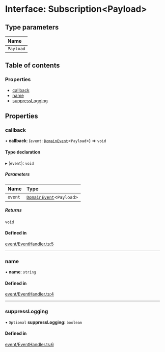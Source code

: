 # Interface: Subscription<Payload\>

## Type parameters

| Name |
| :------ |
| `Payload` |

## Table of contents

### Properties

- [callback](../wiki/Subscription#callback)
- [name](../wiki/Subscription#name)
- [suppressLogging](../wiki/Subscription#suppresslogging)

## Properties

### callback

• **callback**: (`event`: [`DomainEvent`](../wiki/DomainEvent)<`Payload`\>) => `void`

#### Type declaration

▸ (`event`): `void`

##### Parameters

| Name | Type |
| :------ | :------ |
| `event` | [`DomainEvent`](../wiki/DomainEvent)<`Payload`\> |

##### Returns

`void`

#### Defined in

[event/EventHandler.ts:5](https://github.com/pcprinz/DDD-basics/blob/f16da81/src/event/EventHandler.ts#L5)

___

### name

• **name**: `string`

#### Defined in

[event/EventHandler.ts:4](https://github.com/pcprinz/DDD-basics/blob/f16da81/src/event/EventHandler.ts#L4)

___

### suppressLogging

• `Optional` **suppressLogging**: `boolean`

#### Defined in

[event/EventHandler.ts:6](https://github.com/pcprinz/DDD-basics/blob/f16da81/src/event/EventHandler.ts#L6)
